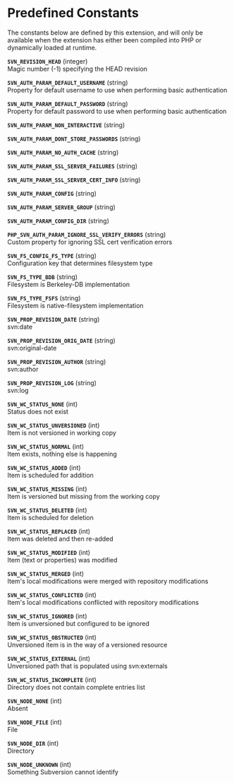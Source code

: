 Predefined Constants
====================

The constants below are defined by this extension, and will only be
available when the extension has either been compiled into PHP or
dynamically loaded at runtime.

**`SVN_REVISION_HEAD`** (<span class="type">integer</span>)  
<span class="simpara"> Magic number (-1) specifying the HEAD revision
</span>

<!-- -->

**`SVN_AUTH_PARAM_DEFAULT_USERNAME`** (<span class="type">string</span>)  
<span class="simpara"> Property for default username to use when
performing basic authentication </span>

**`SVN_AUTH_PARAM_DEFAULT_PASSWORD`** (<span class="type">string</span>)  
<span class="simpara"> Property for default password to use when
performing basic authentication </span>

**`SVN_AUTH_PARAM_NON_INTERACTIVE`** (<span class="type">string</span>)  
<span class="simpara"></span>

**`SVN_AUTH_PARAM_DONT_STORE_PASSWORDS`** (<span class="type">string</span>)  
<span class="simpara"></span>

**`SVN_AUTH_PARAM_NO_AUTH_CACHE`** (<span class="type">string</span>)  
<span class="simpara"></span>

**`SVN_AUTH_PARAM_SSL_SERVER_FAILURES`** (<span class="type">string</span>)  
<span class="simpara"></span>

**`SVN_AUTH_PARAM_SSL_SERVER_CERT_INFO`** (<span class="type">string</span>)  
<span class="simpara"></span>

**`SVN_AUTH_PARAM_CONFIG`** (<span class="type">string</span>)  
<span class="simpara"></span>

**`SVN_AUTH_PARAM_SERVER_GROUP`** (<span class="type">string</span>)  
<span class="simpara"></span>

**`SVN_AUTH_PARAM_CONFIG_DIR`** (<span class="type">string</span>)  
<span class="simpara"></span>

**`PHP_SVN_AUTH_PARAM_IGNORE_SSL_VERIFY_ERRORS`** (<span class="type">string</span>)  
<span class="simpara"> Custom property for ignoring SSL cert
verification errors </span>

<!-- -->

**`SVN_FS_CONFIG_FS_TYPE`** (<span class="type">string</span>)  
<span class="simpara"> Configuration key that determines filesystem type
</span>

**`SVN_FS_TYPE_BDB`** (<span class="type">string</span>)  
<span class="simpara"> Filesystem is Berkeley-DB implementation </span>

**`SVN_FS_TYPE_FSFS`** (<span class="type">string</span>)  
<span class="simpara"> Filesystem is native-filesystem implementation
</span>

<!-- -->

**`SVN_PROP_REVISION_DATE`** (<span class="type">string</span>)  
<span class="simpara"> svn:date </span>

**`SVN_PROP_REVISION_ORIG_DATE`** (<span class="type">string</span>)  
<span class="simpara"> svn:original-date </span>

**`SVN_PROP_REVISION_AUTHOR`** (<span class="type">string</span>)  
<span class="simpara"> svn:author </span>

**`SVN_PROP_REVISION_LOG`** (<span class="type">string</span>)  
<span class="simpara"> svn:log </span>

<!-- -->

**`SVN_WC_STATUS_NONE`** (<span class="type">int</span>)  
<span class="simpara"> Status does not exist </span>

**`SVN_WC_STATUS_UNVERSIONED`** (<span class="type">int</span>)  
<span class="simpara"> Item is not versioned in working copy </span>

**`SVN_WC_STATUS_NORMAL`** (<span class="type">int</span>)  
<span class="simpara"> Item exists, nothing else is happening </span>

**`SVN_WC_STATUS_ADDED`** (<span class="type">int</span>)  
<span class="simpara"> Item is scheduled for addition </span>

**`SVN_WC_STATUS_MISSING`** (<span class="type">int</span>)  
<span class="simpara"> Item is versioned but missing from the working
copy </span>

**`SVN_WC_STATUS_DELETED`** (<span class="type">int</span>)  
<span class="simpara"> Item is scheduled for deletion </span>

**`SVN_WC_STATUS_REPLACED`** (<span class="type">int</span>)  
<span class="simpara"> Item was deleted and then re-added </span>

**`SVN_WC_STATUS_MODIFIED`** (<span class="type">int</span>)  
<span class="simpara"> Item (text or properties) was modified </span>

**`SVN_WC_STATUS_MERGED`** (<span class="type">int</span>)  
<span class="simpara"> Item's local modifications were merged with
repository modifications </span>

**`SVN_WC_STATUS_CONFLICTED`** (<span class="type">int</span>)  
<span class="simpara"> Item's local modifications conflicted with
repository modifications </span>

**`SVN_WC_STATUS_IGNORED`** (<span class="type">int</span>)  
<span class="simpara"> Item is unversioned but configured to be ignored
</span>

**`SVN_WC_STATUS_OBSTRUCTED`** (<span class="type">int</span>)  
<span class="simpara"> Unversioned item is in the way of a versioned
resource </span>

**`SVN_WC_STATUS_EXTERNAL`** (<span class="type">int</span>)  
<span class="simpara"> Unversioned path that is populated using
svn:externals </span>

**`SVN_WC_STATUS_INCOMPLETE`** (<span class="type">int</span>)  
<span class="simpara"> Directory does not contain complete entries list
</span>

<!-- -->

**`SVN_NODE_NONE`** (<span class="type">int</span>)  
<span class="simpara"> Absent </span>

**`SVN_NODE_FILE`** (<span class="type">int</span>)  
<span class="simpara"> File </span>

**`SVN_NODE_DIR`** (<span class="type">int</span>)  
<span class="simpara"> Directory </span>

**`SVN_NODE_UNKNOWN`** (<span class="type">int</span>)  
<span class="simpara"> Something Subversion cannot identify </span>
